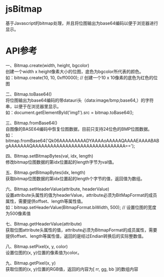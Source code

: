 jsBitmap
========

基于Javascript的bitmap处理，并且将位图输出为base64编码以便于浏览器进行显示。


API参考
========
一、Bitmap.create(width, height, bgcolor)<br/>
    创建一个width x height像素大小的位图，底色为bgcolor所代表的颜色。<br/>
    如：bitmap.create(10, 10, 0xff0000);   // 创建一个10 x 10像素的底色为红色的位图<br/>

二、Bitmap.toBase64()<br/>
    将位图输出为base64编码的带datauri头（data:image/bmp;base64,）的字符串，以便于在浏览器里显示。<br/>
    如：document.getElementById('img1').src = bitmap.toBase64();<br/>

三、Bitmap.fromBase64()<br/>
    自图像的BASE64编码中恢复位图数据，目前只支持24位色的BMP位图数据。<br/>
    如：bitmap.fromBase64('Qk06AAAAAAAAADYAAAAoAAAAAQAAAAEAAAABABgAAAAAAAQAAAAAAAAAAAAAAAAAAAAAAAAAAAAAAA==');<br/>

四、Bitmap.setBitmapBytes(val, idx, length)<br/>
    修改bitmap位图数据的第idx位置起的length字节为val值。<br/>

五、Bitmap.getBitmapBytes(idx, length)<br/>
    获取bitmap位图数据的第idx位置起的length个字节的值，返回值为数组。<br/>

六、Bitmap.setHeaderValue(attribute, headerValue)<br/>
    设置attribute头属性的值为headerValue，attribute必须为BitMapFormat的成员属性，需要提供offset、length等属性值。<br/>
    如：bitmap.setHeaderValue(BitmapFormat.biWidth, 500);    // 设置位图的宽度为500像素值<br/>

七、Bitmap.getHeaderValue(attribute)<br/>
    获取位图attribute头属性的值，attribute必须为BitmapFormat的成员属性，需要提供offset、length等属性值，返回的是经过Endian转换后的实际整数值。<br/>

八、Bitmap.setPixel(x, y, color)<br/>
    设置位图的(x, y)位置的像素值为color。<br/>

九、Bitmap.getPixel(x, y)<br/>
    获取位图的(x, y)位置的RGB值，返回的内容为[ rr, gg, bb ]的数组内容<br/>
